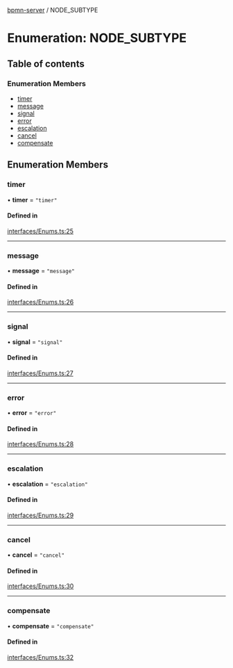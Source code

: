 [bpmn-server](../API.md) / NODE\_SUBTYPE

# Enumeration: NODE\_SUBTYPE

## Table of contents

### Enumeration Members

- [timer](NODE_SUBTYPE.md#timer)
- [message](NODE_SUBTYPE.md#message)
- [signal](NODE_SUBTYPE.md#signal)
- [error](NODE_SUBTYPE.md#error)
- [escalation](NODE_SUBTYPE.md#escalation)
- [cancel](NODE_SUBTYPE.md#cancel)
- [compensate](NODE_SUBTYPE.md#compensate)

## Enumeration Members

### timer

• **timer** = ``"timer"``

#### Defined in

[interfaces/Enums.ts:25](https://github.com/bpmnServer/bpmn-server/blob/2a5d20f/src/interfaces/Enums.ts#L25)

___

### message

• **message** = ``"message"``

#### Defined in

[interfaces/Enums.ts:26](https://github.com/bpmnServer/bpmn-server/blob/2a5d20f/src/interfaces/Enums.ts#L26)

___

### signal

• **signal** = ``"signal"``

#### Defined in

[interfaces/Enums.ts:27](https://github.com/bpmnServer/bpmn-server/blob/2a5d20f/src/interfaces/Enums.ts#L27)

___

### error

• **error** = ``"error"``

#### Defined in

[interfaces/Enums.ts:28](https://github.com/bpmnServer/bpmn-server/blob/2a5d20f/src/interfaces/Enums.ts#L28)

___

### escalation

• **escalation** = ``"escalation"``

#### Defined in

[interfaces/Enums.ts:29](https://github.com/bpmnServer/bpmn-server/blob/2a5d20f/src/interfaces/Enums.ts#L29)

___

### cancel

• **cancel** = ``"cancel"``

#### Defined in

[interfaces/Enums.ts:30](https://github.com/bpmnServer/bpmn-server/blob/2a5d20f/src/interfaces/Enums.ts#L30)

___

### compensate

• **compensate** = ``"compensate"``

#### Defined in

[interfaces/Enums.ts:32](https://github.com/bpmnServer/bpmn-server/blob/2a5d20f/src/interfaces/Enums.ts#L32)
